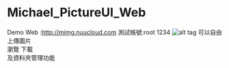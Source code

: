 # Michael_PictureUI_Web
Demo Web :http://mimg.nuucloud.com
測試帳號:root 1234
![alt tag](http://i.imgur.com/dzWLHTi.png)
可以自由上傳圖片<br>
瀏覽 下載<br>
及資料夾管理功能
